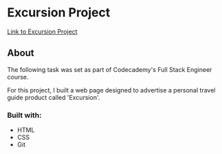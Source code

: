 # Excursion Project

[Link to Excursion Project](https://oliviahill9.github.io/excursion/)

## About

The following task was set as part of Codecademy's Full Stack Engineer course. 

For this project, I built a web page designed to advertise a personal travel guide product called 'Excursion'. 

### Built with:
* HTML
* CSS
* Git
